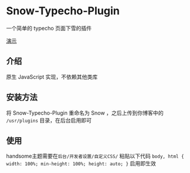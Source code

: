 # Snow-Typecho-Plugin
一个简单的 typecho 页面下雪的插件

[演示](https://blog.miuxc.com/)

## 介绍
原生 JavaScript 实现，不依赖其他类库

## 安装方法
将 Snow-Typecho-Plugin 重命名为 Snow ，之后上传到你博客中的 `/usr/plugins` 目录，在后台启用即可

## 使用
handsome主题需要在`后台/开发者设置/自定义CSS/` 粘贴以下代码
`body, html {
  width: 100%;
  min-height: 100%;
  height: auto;
 }`
 启用即生效

